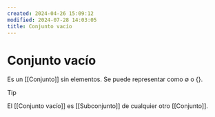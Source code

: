 ```yaml
---
created: 2024-04-26 15:09:12
modified: 2024-07-28 14:03:05
title: Conjunto vacío
---
```


# Conjunto vacío

Es un [[Conjunto]] sin elementos. Se puede representar como $\emptyset$ o $\{\}$.

> [!tip]
> El [[Conjunto vacío]] es [[Subconjunto]] de cualquier otro [[Conjunto]].
